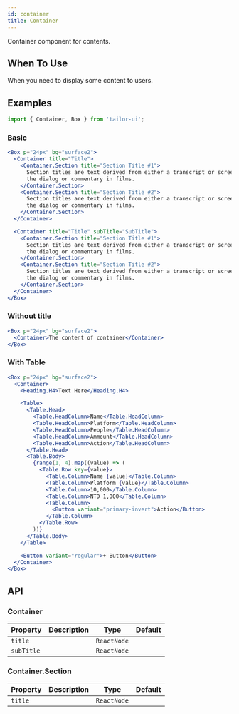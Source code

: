 ```yaml
---
id: container
title: Container
---
```


Container component for contents.

## When To Use

When you need to display some content to users.

## Examples

```js
import { Container, Box } from 'tailor-ui';
```

### Basic

```jsx live
<Box p="24px" bg="surface2">
  <Container title="Title">
    <Container.Section title="Section Title #1">
      Section titles are text derived from either a transcript or screenplay of
      the dialog or commentary in films.
    </Container.Section>
    <Container.Section title="Section Title #2">
      Section titles are text derived from either a transcript or screenplay of
      the dialog or commentary in films.
    </Container.Section>
  </Container>

  <Container title="Title" subTitle="SubTitle">
    <Container.Section title="Section Title #1">
      Section titles are text derived from either a transcript or screenplay of
      the dialog or commentary in films.
    </Container.Section>
    <Container.Section title="Section Title #2">
      Section titles are text derived from either a transcript or screenplay of
      the dialog or commentary in films.
    </Container.Section>
  </Container>
</Box>
```

### Without title

```jsx live
<Box p="24px" bg="surface2">
  <Container>The content of container</Container>
</Box>
```

### With Table

```jsx live
<Box p="24px" bg="surface2">
  <Container>
    <Heading.H4>Text Here</Heading.H4>

    <Table>
      <Table.Head>
        <Table.HeadColumn>Name</Table.HeadColumn>
        <Table.HeadColumn>Platform</Table.HeadColumn>
        <Table.HeadColumn>People</Table.HeadColumn>
        <Table.HeadColumn>Ammount</Table.HeadColumn>
        <Table.HeadColumn>Action</Table.HeadColumn>
      </Table.Head>
      <Table.Body>
        {range(1, 4).map((value) => (
          <Table.Row key={value}>
            <Table.Column>Name {value}</Table.Column>
            <Table.Column>Platform {value}</Table.Column>
            <Table.Column>10,000</Table.Column>
            <Table.Column>NTD 1,000</Table.Column>
            <Table.Column>
              <Button variant="primary-invert">Action</Button>
            </Table.Column>
          </Table.Row>
        ))}
      </Table.Body>
    </Table>

    <Button variant="regular">+ Button</Button>
  </Container>
</Box>
```

## API

### Container

| Property   | Description | Type        | Default |
| ---------- | ----------- | ----------- | ------- |
| `title`    |             | `ReactNode` |         |
| `subTitle` |             | `ReactNode` |         |

### Container.Section

| Property | Description | Type        | Default |
| -------- | ----------- | ----------- | ------- |
| `title`  |             | `ReactNode` |         |
